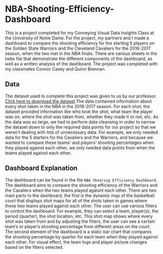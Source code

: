 # NBA-Shooting-Efficiency-Dashboard
This is a project completed for my Conveying Visual Data Insights Class at the University of Notre Dame. For the project, my partners and I made a dashboard to compare the shooting efficiency for the starting 5 players on the Golden State Warriors and the Cleveland Cavaliers for the 2016-2017 season, when the two met in the NBA finals. There are various sheets in the twbx file that demonstrate the different components of the dashboard, as well as a written analysis of the dashboard. The project was completed with my classmates Connor Casey and Quinn Brennan.

## Data
The dataset used to complete this project was given to us by our professor. [Click here to download the dataset](https://drive.google.com/uc?export=download&id=10lCSStCBBb-jttqsCGTqr-C38OOQnTlQ).The data contained information about every shot taken in the NBA in the 2016-2017 season. For each shot, the dataset provided information like who took the shot, what team the player was on, where the shot was taken from, whether they made it or not, etc. As the data was so large, we had to perform data cleansing in order to narrow the dataset down to only the required data points for our project so that we weren’t dealing with lots of unnecessary data. For example, we only needed data for the 5 starters for the Cavaliers and the Warriors, and because we wanted to compare these teams’ and players’ shooting percentages when they played against each other, we only needed data points from when the teams played against each other. 

## Dashboard Explanation
The dashboard can be found in the file `NBA Shooting Efficiency Dashboard`. The dashboard aims to compare the shooting efficiency of the Warriors and the Cavaliers when the two teams played agaisnt each other. There are two main parts to the dashboard, the first is the dynamic map of the basketball court that displays shot maps for all of the shots taken in games where these two teams played against each other. The user can use various filters to control the dashboard. For example, they can select a team, player(s), the period (quarter), the shot location, etc. This shot map shows where every shot was taken from and by adjusting the filters, the user can see a certain team’s or player’s shooting percentage from different areas on the court. The second element of the dashboard is a static bar chart that compares the shooting percentage by quarter for each team when they played against each other. For visual effect, the team logo and player picture changes based on the filters selected.

